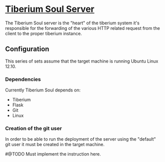 # [Tiberium Soul Server](http://tiberiumapp.com)
The Tiberium Soul server is the "heart" of the tiberium system it's responsible for the forwarding of the various
HTTP related request from the client to the proper tiberium instance. 

## Configuration

This series of sets assume that the target machine is running Ubuntu Linux 12.10.

### Dependencies

Currently Tiberium Soul depends on:

* Tiberium
* Flask
* Git
* Linux

### Creation of the git user

In order to be able to run the deployment of the server using the "default" git user it
must be created in the target machine.

#@TODO Must implement the instruction here.

### 